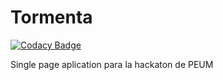# Tormenta
[![Codacy Badge](https://api.codacy.com/project/badge/Grade/6bd0b2edd69e4aa281498bd8c0495895)](https://www.codacy.com/app/godan2310/Tormenta?utm_source=github.com&amp;utm_medium=referral&amp;utm_content=Gonzalo2310/Tormenta&amp;utm_campaign=Badge_Grade)

Single page aplication para la hackaton de PEUM
